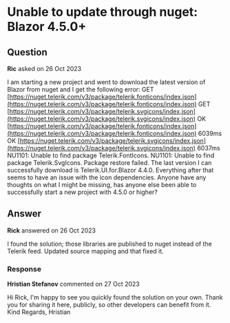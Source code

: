 # Unable to update through nuget: Blazor 4.5.0+

## Question

**Ric** asked on 26 Oct 2023

I am starting a new project and went to download the latest version of Blazor from nuget and I get the following error: GET [https://nuget.telerik.com/v3/package/telerik.fonticons/index.json](https://nuget.telerik.com/v3/package/telerik.fonticons/index.json) GET [https://nuget.telerik.com/v3/package/telerik.svgicons/index.json](https://nuget.telerik.com/v3/package/telerik.svgicons/index.json) OK [https://nuget.telerik.com/v3/package/telerik.fonticons/index.json](https://nuget.telerik.com/v3/package/telerik.fonticons/index.json) 6039ms OK [https://nuget.telerik.com/v3/package/telerik.svgicons/index.json](https://nuget.telerik.com/v3/package/telerik.svgicons/index.json) 6037ms NU1101: Unable to find package Telerik.FontIcons. NU1101: Unable to find package Telerik.SvgIcons. Package restore failed. The last version I can successfully download is Telerik.UI.for.Blazor 4.4.0. Everything after that seems to have an issue with the icon dependencies. Anyone have any thoughts on what I might be missing, has anyone else been able to successfully start a new project with 4.5.0 or higher?

## Answer

**Rick** answered on 26 Oct 2023

I found the solution; those libraries are published to nuget instead of the Telerik feed. Updated source mapping and that fixed it.

### Response

**Hristian Stefanov** commented on 27 Oct 2023

Hi Rick, I'm happy to see you quickly found the solution on your own. Thank you for sharing it here, publicly, so other developers can benefit from it. Kind Regards, Hristian
